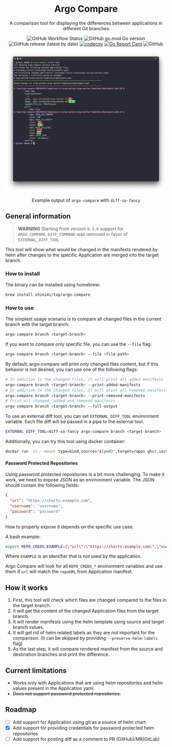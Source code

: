 <div align="center">

# Argo Compare

A comparison tool for displaying the differences between applications in different Git branches

![GitHub Workflow Status](https://img.shields.io/github/actions/workflow/status/shini4i/argo-compare/run-tests.yml?branch=main)
![GitHub go.mod Go version](https://img.shields.io/github/go-mod/go-version/shini4i/argo-compare)
![GitHub release (latest by date)](https://img.shields.io/github/v/release/shini4i/argo-compare)
[![codecov](https://codecov.io/gh/shini4i/argo-compare/branch/main/graph/badge.svg?token=48E1OZHLPY)](https://codecov.io/gh/shini4i/argo-compare)
[![Go Report Card](https://goreportcard.com/badge/github.com/shini4i/argo-compare)](https://goreportcard.com/report/github.com/shini4i/argo-compare)
![GitHub](https://img.shields.io/github/license/shini4i/argo-compare)

<img src="https://raw.githubusercontent.com/shini4i/assets/main/src/argo-compare/demo.png" alt="Showcase" height="441" width="620">

Example output of `argo-compare` with `diff-so-fancy`
</div>

## General information


> **WARNING**
Starting from version `0.3.0` support for `ARGO_COMPARE_DIFF_COMMAND` was removed in favor of `EXTERNAL_DIFF_TOOL`

This tool will show what would be changed in the manifests rendered by helm after changes to the specific Application
are merged into the target branch.

### How to install

The binary can be installed using homebrew:

```bash
brew install shini4i/tap/argo-compare
```

### How to use

The simplest usage scenario is to compare all changed files in the current branch with the target branch:

```bash
argo-compare branch <target-branch>
```

If you want to compare only specific file, you can use the `--file` flag:

```bash
argo-compare branch <target-branch> --file <file-path>
```

By default, argo-compare will print only changed files content, but if this behavior is not desired, you can use one of the following flags:
```bash
# In addition to the changed files, it will print all added manifests
argo-compare branch <target-branch> --print-added-manifests
# In addition to the changed files, it will print all removed manifests
argo-compare branch <target-branch> --print-removed-manifests
# Print all changed, added and removed manifests
argo-compare branch <target-branch> --full-output
```

To use an external diff tool, you can set `EXTERNAL_DIFF_TOOL` environment variable. Each file diff will be passed in a pipe to the external tool.
```bash
EXTERNAL_DIFF_TOOL=diff-so-fancy argo-compare branch <target-branch>
```

Additionally, you can try this tool using docker container:
```bash
docker run -it --mount type=bind,source="$(pwd)",target=/apps ghcr.io/shini4i/argo-compare:<version> branch <target-branch>
```

#### Password Protected Repositories
Using password protected repositories is a bit more challenging. To make it work, we need to expose JSON as an environment variable.
The JSON should contain the following fields:

```json
{
  "url": "https://charts.example.com",
  "username": "username",
  "password": "password"
}
```
How to properly expose it depends on the specific use case.

A bash example:
```bash
export REPO_CREDS_EXAMPLE={\"url\":\"https://charts.example.com\",\"username\":\"username\",\"password\":\"password\"}
```

Where `EXAMPLE` is an identifier that is not used by the application.

Argo Compare will look for all `REPO_CREDS_*` environment variables and use them if `url` will match the `repoURL` from Application manifest.


## How it works

1) First, this tool will check which files are changed compared to the files in the target branch.
2) It will get the content of the changed Application files from the target branch.
3) It will render manifests using the helm template using source and target branch values.
4) It will get rid of helm related labels as they are not important for the comparison. (It can be skipped by providing `--preserve-helm-labels` flag)
5) As the last step, it will compare rendered manifest from the source and destination branches and print the
   difference.

## Current limitations

- Works only with Applications that are using helm repositories and helm values present in the Application yaml.
- <s>Does not support password protected repositories.</s>

## Roadmap

- [ ] Add support for Application using git as a source of helm chart
- [x] Add support for providing credentials for password protected helm repositories
- [ ] Add support for posting diff as a comment to PR (GitHub)/MR(GitLab)
